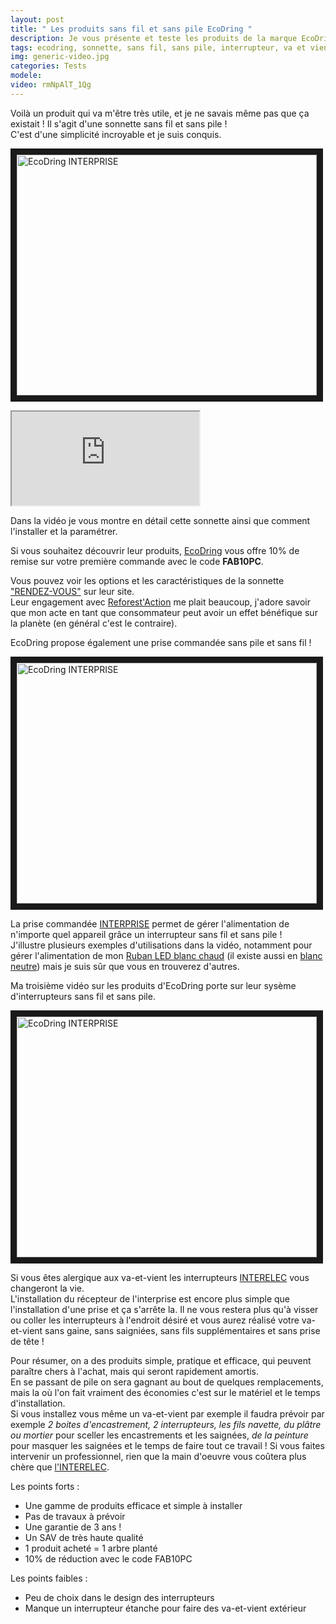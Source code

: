```yaml
---
layout: post
title: " Les produits sans fil et sans pile EcoDring "
description: Je vous présente et teste les produits de la marque EcoDring
tags: ecodring, sonnette, sans fil, sans pile, interrupteur, va et vient, prise, commandée, pilotée
img: generic-video.jpg
categories: Tests
modele: 
video: rmNpAlT_1Qg
---
```

Voilà un produit qui va m'être très utile, et je ne savais même pas que ça existait !
Il s'agit d'une sonnette sans fil et sans pile !  
C'est d'une simplicité incroyable et je suis conquis.  

<a href="http://www.youtube.com/watch?feature=player_embedded&v=rmNpAlT_1Qg&t
" target="_blank"><img src="https://i.ytimg.com/vi/rmNpAlT_1Qg/sddefault.jpg" 
alt="EcoDring INTERPRISE" width="480" height="385" border="10" /></a>  

<div class="embed-responsive embed-responsive-16by9">
<iframe class="embed-responsive-item" src="https://www.youtube.com/embed/https://www.youtube.com/watch?v=rmNpAlT_1Qg" allowfullscreen></iframe>
</div>

Dans la vidéo je vous montre en détail cette sonnette ainsi que comment l'installer et la paramétrer.

Si vous souhaitez découvrir leur produits, [EcoDring](https://www.ecodring.com/) vous offre 10% de remise sur votre première commande avec le code __FAB10PC__.

Vous pouvez voir les options et les caractéristiques de la sonnette ["RENDEZ-VOUS"](https://www.ecodring.com/boutique/sonnette-rdv/) sur leur site.  
Leur engagement avec [Reforest'Action](https://www.ecodring.com/1-vente-ecodring-1-arbre/) me plait beaucoup, j'adore savoir que mon acte en tant que consommateur peut avoir un effet bénéfique sur la planète (en général c'est le contraire).
 
EcoDring propose également une prise commandée sans pile et sans fil !  

<a href="http://www.youtube.com/watch?feature=player_embedded&v=joxfHlzemGo&t
" target="_blank"><img src="https://i.ytimg.com/vi/joxfHlzemGo/sddefault.jpg" 
alt="EcoDring INTERPRISE" width="480" height="385" border="10" /></a>

La prise commandée [INTERPRISE](https://www.ecodring.com/boutique/prise-commandee-par-interrupteur-sans-fil-sans-pile-garantie-2-ans-portee-interieure-30-metres-blanche-rxtx/) permet de gérer l'alimentation de n'importe quel appareil grâce un interrupteur sans fil et sans pile !  
J'illustre plusieurs exemples d'utilisations dans la vidéo, notamment pour gérer l'alimentation de mon [Ruban LED blanc chaud](https://www.manomano.fr/ruban-led/ruban-led-blanc-chaud-220v-au-metre-pour-eclairage-interieur-exterieur-4489804?model_id=4489804#alg-d2c509aa307e95f307ae247b5ab1d573?referer_id=685338) (il existe aussi en [blanc neutre](https://www.manomano.fr/catalogue/ruban-led/ruban-led-blanc-neutre-220v-au-metre-pour-eclairage-interieur-exterieur-7687304?model_id=7687304#alg-d7dbe66baaf882c95b5f5a2e0a88b5ce?referer_id=685338)) mais je suis sûr que vous en trouverez d'autres.

Ma troisième vidéo sur les produits d'EcoDring porte sur leur sysème d'interrupteurs sans fil et sans pile.  

<a href="http://www.youtube.com/watch?feature=player_embedded&v=JdnGCXiHaZ8&t
" target="_blank"><img src="https://i.ytimg.com/vi/JdnGCXiHaZ8/sddefault.jpg" 
alt="EcoDring INTERPRISE" width="480" height="385" border="10" /></a>

Si vous êtes alergique aux va-et-vient les interrupteurs [INTERELEC](https://www.ecodring.com/boutique/interrupteur-sans-fil-sans-pile-et-son-recepteur-1000w-garantie-2-ans-portee-interieure-30-metres-blanc-rxtx/) vous changeront la vie.  
L'installation du récepteur de l'interprise est encore plus simple que l'installation d'une prise et ça s'arrête la. Il ne vous restera plus qu'à visser ou coller les interrupteurs à l'endroit désiré et vous aurez réalisé votre va-et-vient sans gaine, sans saigniées, sans fils supplémentaires et sans prise de tête !

Pour résumer, on a des produits simple, pratique et efficace, qui peuvent paraître chers à l'achat, mais qui seront rapidement amortis.  
En se passant de pile on sera gagnant au bout de quelques remplacements, mais la où l'on fait vraiment des économies c'est sur le matériel et le temps d'installation.  
Si vous installez vous même un va-et-vient par exemple il faudra prévoir par exemple _2 boites d'encastrement, 2 interrupteurs, les fils navette, du plâtre ou mortier_ pour sceller les encastrements et les saignées, _de la peinture_ pour masquer les saignées et le temps de faire tout ce travail ! Si vous faites intervenir un professionnel, rien que la main d'oeuvre vous coûtera plus chère que [l'INTERELEC](https://www.ecodring.com/boutique/interrupteur-sans-fil-sans-pile-et-son-recepteur-1000w-garantie-2-ans-portee-interieure-30-metres-blanc-rxtx/).  

Les points forts :
- Une gamme de produits efficace et simple à installer
- Pas de travaux à prévoir
- Une garantie de 3 ans !
- Un SAV de très haute qualité
- 1 produit acheté = 1 arbre planté
- 10% de réduction avec le code FAB10PC

Les points faibles :
- Peu de choix dans le design des interrupteurs
- Manque un interrupteur étanche pour faire des va-et-vient extérieur
